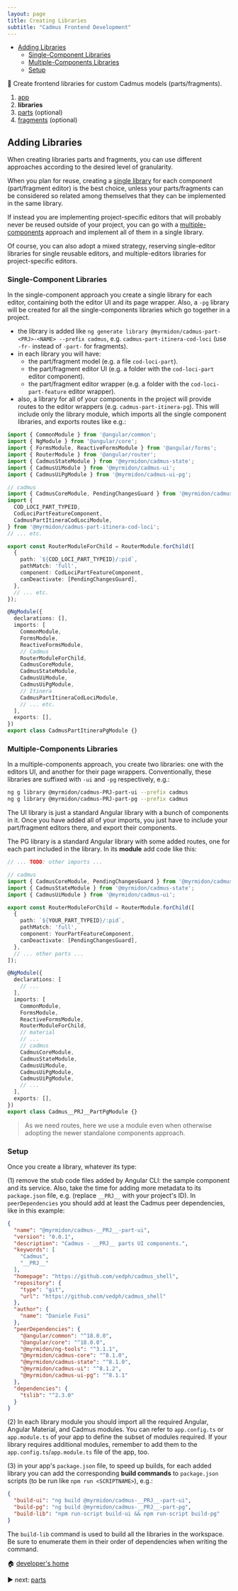 ```yaml
---
layout: page
title: Creating Libraries
subtitle: "Cadmus Frontend Development"
---
```


- [Adding Libraries](#adding-libraries)
  - [Single-Component Libraries](#single-component-libraries)
  - [Multiple-Components Libraries](#multiple-components-libraries)
  - [Setup](#setup)

📌 Create frontend libraries for custom Cadmus models (parts/fragments).

1. [app](app.md)
2. **libraries**
3. [parts](parts.md) (optional)
4. [fragments](fragments.md) (optional)

## Adding Libraries

When creating libraries parts and fragments, you can use different approaches according to the desired level of granularity.

When you plan for reuse, creating a [single library](#single-component-libraries) for each component (part/fragment editor) is the best choice, unless your parts/fragments can be considered so related among themselves that they can be implemented in the same library.

If instead you are implementing project-specific editors that will probably never be reused outside of your project, you can go with a [multiple-components](#multiple-components-libraries) approach and implement all of them in a single library.

Of course, you can also adopt a mixed strategy, reserving single-editor libraries for single reusable editors, and multiple-editors libraries for project-specific editors.

### Single-Component Libraries

In the single-component approach you create a single library for each editor, containing both the editor UI and its page wrapper. Also, a `-pg` library will be created for all the single-components libraries which go together in a project.

- the library is added like `ng generate library @myrmidon/cadmus-part-<PRJ>-<NAME> --prefix cadmus`, e.g. `cadmus-part-itinera-cod-loci` (use `-fr-` instead of `-part-` for fragments).
- in each library you will have:
  - the part/fragment model (e.g. a file `cod-loci-part`).
  - the part/fragment editor UI (e.g. a folder with the `cod-loci-part` editor component).
  - the part/fragment editor wrapper (e.g. a folder with the `cod-loci-part-feature` editor wrapper).
- also, a library for all of your components in the project will provide routes to the editor wrappers (e.g. `cadmus-part-itinera-pg`). This will include only the library module, which imports all the single component libraries, and exports routes like e.g.:

```ts
import { CommonModule } from '@angular/common';
import { NgModule } from '@angular/core';
import { FormsModule, ReactiveFormsModule } from '@angular/forms';
import { RouterModule } from '@angular/router';
import { CadmusStateModule } from '@myrmidon/cadmus-state';
import { CadmusUiModule } from '@myrmidon/cadmus-ui';
import { CadmusUiPgModule } from '@myrmidon/cadmus-ui-pg';

// cadmus
import { CadmusCoreModule, PendingChangesGuard } from '@myrmidon/cadmus-core';
import {
  COD_LOCI_PART_TYPEID,
  CodLociPartFeatureComponent,
  CadmusPartItineraCodLociModule,
} from '@myrmidon/cadmus-part-itinera-cod-loci';
// ... etc.

export const RouterModuleForChild = RouterModule.forChild([
  {
    path: `${COD_LOCI_PART_TYPEID}/:pid`,
    pathMatch: 'full',
    component: CodLociPartFeatureComponent,
    canDeactivate: [PendingChangesGuard],
  },
  // ... etc.
});

@NgModule({
  declarations: [],
  imports: [
    CommonModule,
    FormsModule,
    ReactiveFormsModule,
    // Cadmus
    RouterModuleForChild,
    CadmusCoreModule,
    CadmusStateModule,
    CadmusUiModule,
    CadmusUiPgModule,
    // Itinera
    CadmusPartItineraCodLociModule,
    // ... etc.
  ],
  exports: [],
})
export class CadmusPartItineraPgModule {}
```

### Multiple-Components Libraries

In a multiple-components approach, you create two libraries: one with the editors UI, and another for their page wrappers. Conventionally, these libraries are suffixed with `-ui` and `-pg` respectively, e.g.:

```bash
ng g library @myrmidon/cadmus-PRJ-part-ui --prefix cadmus
ng g library @myrmidon/cadmus-PRJ-part-pg --prefix cadmus
```

The UI library is just a standard Angular library with a bunch of components in it. Once you have added all of your imports, you just have to include your part/fragment editors there, and export their components.

The PG library is a standard Angular library with some added routes, one for each part included in the library. In its **module** add code like this:

```ts
// ... TODO: other imports ...

// cadmus
import { CadmusCoreModule, PendingChangesGuard } from '@myrmidon/cadmus-core';
import { CadmusStateModule } from '@myrmidon/cadmus-state';
import { CadmusUiModule } from '@myrmidon/cadmus-ui';

export const RouterModuleForChild = RouterModule.forChild([
  {
    path: `${YOUR_PART_TYPEID}/:pid`,
    pathMatch: 'full',
    component: YourPartFeatureComponent,
    canDeactivate: [PendingChangesGuard],
  },
  // ... other parts ...
]);

@NgModule({
  declarations: [
    // ...
  ],
  imports: [
    CommonModule,
    FormsModule,
    ReactiveFormsModule,
    RouterModuleForChild,
    // material
    // ...
    // cadmus
    CadmusCoreModule,
    CadmusStateModule,
    CadmusUiModule,
    CadmusUiPgModule,
    CadmusUiPgModule,
    // ...
  ],
  exports: [],
})
export class Cadmus__PRJ__PartPgModule {}
```

>As we need routes, here we use a module even when otherwise adopting the newer standalone components approach.

### Setup

Once you create a library, whatever its type:

(1) remove the stub code files added by Angular CLI: the sample component and its service. Also, take the time for adding more metadata to its `package.json` file, e.g. (replace `__PRJ__` with your project's ID). In `peerDependencies` you should add at least the Cadmus peer dependencies, like in this example:

```json
{
  "name": "@myrmidon/cadmus-__PRJ__-part-ui",
  "version": "0.0.1",
  "description": "Cadmus - __PRJ__ parts UI components.",
  "keywords": [
    "Cadmus",
    "__PRJ__"
  ],
  "homepage": "https://github.com/vedph/cadmus_shell",
  "repository": {
    "type": "git",
    "url": "https://github.com/vedph/cadmus_shell"
  },
  "author": {
    "name": "Daniele Fusi"
  },
  "peerDependencies": {
    "@angular/common": "^18.0.0",
    "@angular/core": "^18.0.0",
    "@myrmidon/ng-tools": "^3.1.1",
    "@myrmidon/cadmus-core": "^8.1.0",
    "@myrmidon/cadmus-state": "^8.1.0",
    "@myrmidon/cadmus-ui": "^8.1.2",
    "@myrmidon/cadmus-ui-pg": "^8.1.1"
  },
  "dependencies": {
    "tslib": "^2.3.0"
  }
}
```

(2) In each library module you should import all the required Angular, Angular Material, and Cadmus modules. You can refer to `app.config.ts` or `app.module.ts` of your app to define the subset of modules required. If your library requires additional modules, remember to add them to the `app.config.ts`/`app.module.ts` file of the app, too.

(3) in your app's `package.json` file, to speed up builds, for each added library you can add the corresponding **build commands** to `package.json` scripts (to be run like `npm run <SCRIPTNAME>`), e.g.:

```json
{
  "build-ui": "ng build @myrmidon/cadmus-__PRJ__-part-ui",
  "build-pg": "ng build @myrmidon/cadmus-__PRJ__-part-pg",
  "build-lib": "npm run-script build-ui && npm run-script build-pg"
}
```

The `build-lib` command is used to build all the libraries in the workspace. Be sure to enumerate them in their order of dependencies when writing the command.

🏠 [developer's home](../toc.md)

▶️ next: [parts](parts.md)
